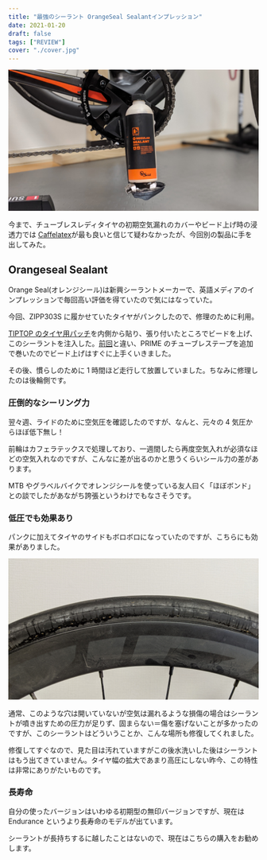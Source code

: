 ```yaml
---
title: "最強のシーラント OrangeSeal Sealantインプレッション"
date: 2021-01-20
draft: false
tags: ["REVIEW"]
cover: "./cover.jpg"
---
```


![製品写真](./cover.jpg)

今まで、チューブレスレディタイヤの初期空気漏れのカバーやビード上げ時の浸透力では [Caffelatex](https://www.chainreactioncycles.com/jp/ja/effetto-caffelatex-tubeless-fluid/rp-prod150131)が最も良いと信じて疑わなかったが、今回別の製品に手を出してみた。

## Orangeseal Sealant

<LinkBox url="https://www.chainreactioncycles.com/jp/ja/orange-seal-endurance-sealant-refill/rp-prod179168" />

Orange Seal(オレンジシール)は新興シーラントメーカーで、英語メディアのインプレッションで毎回高い評価を得ていたので気にはなっていた。

今回、ZIPP303S に履かせていたタイヤがパンクしたので、修理のために利用。

[TIPTOP のタイヤ用パッチ](https://amzn.to/36eW2g7)を内側から貼り、張り付いたところでビードを上げ、このシーラントを注入した。[前回](https://blog.gensobunya.net/post/2020/10/zip303s/)と違い、PRIME のチューブレステープを追加で巻いたのでビード上げはすぐに上手くいきました。

その後、慣らしのために 1 時間ほど走行して放置していました。ちなみに修理したのは後輪側です。

### 圧倒的なシーリング力

翌々週、ライドのために空気圧を確認したのですが、なんと、元々の 4 気圧からほぼ低下無し！

前輪はカフェラテックスで処理しており、一週間したら再度空気入れが必須なほどの空気入れなのですが、こんなに差が出るのかと思うくらいシール力の差があります。

MTB やグラベルバイクでオレンジシールを使っている友人曰く「ほぼボンド」との談でしたがあながち誇張というわけでもなさそうです。

### 低圧でも効果あり

パンクに加えてタイヤのサイドもボロボロになっていたのですが、こちらにも効果がありました。

![タイヤサイドの長い傷](./sidecut.jpg)

通常、このような穴は開いていないが空気は漏れるような損傷の場合はシーラントが噴き出すための圧力が足りず、固まらない＝傷を塞げないことが多かったのですが、このシーラントはどういうことか、こんな場所も修復してくれました。

修復してすぐなので、見た目は汚れていますがこの後水洗いした後はシーラントはもう出てきていません。タイヤ幅の拡大であまり高圧にしない昨今、この特性は非常にありがたいものです。

### 長寿命

自分の使ったバージョンはいわゆる初期型の無印バージョンですが、現在は Endurance というより長寿命のモデルが出ています。

シーラントが長持ちするに越したことはないので、現在はこちらの購入をお勧めします。

<LinkBox url="https://www.chainreactioncycles.com/jp/ja/orange-seal-endurance-sealant-refill/rp-prod179168" />
